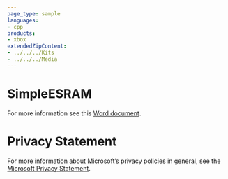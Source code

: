 ```yaml
---
page_type: sample
languages:
- cpp
products:
- xbox
extendedZipContent:
- ../../../Kits
- ../../../Media
---
```

# SimpleESRAM
For more information see this [Word document](ReadMe.docx).
# Privacy Statement
For more information about Microsoft’s privacy policies in general, see the [Microsoft Privacy Statement](https://privacy.microsoft.com/en-us/privacystatement/).
